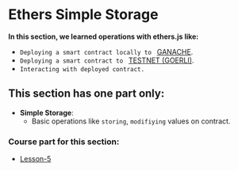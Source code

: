 # **Ethers Simple Storage**

**In this section, we learned operations with ethers.js like:**

-  `Deploying a smart contract locally to ` [GANACHE](https://trufflesuite.com/ganache/).
-  `Deploying a smart contract to ` [TESTNET (GOERLI)](https://goerli.etherscan.io/).
-  `Interacting with deployed contract.`

## This section has one part only:

-  **Simple Storage**:
   -  Basic operations like `storing`, `modifiying` values on contract.

### Course part for this section:

-  [Lesson-5](https://github.com/smartcontractkit/full-blockchain-solidity-course-js#lesson-5-ethersjs-simple-storage)
